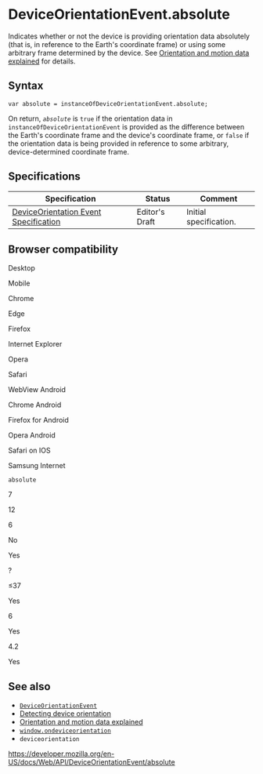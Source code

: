 # DeviceOrientationEvent.absolute

Indicates whether or not the device is providing orientation data absolutely (that is, in reference to the Earth's coordinate frame) or using some arbitrary frame determined by the device. See [Orientation and motion data explained](https://developer.mozilla.org/en-US/docs/Web/Events/Orientation_and_motion_data_explained) for details.

## Syntax

    var absolute = instanceOfDeviceOrientationEvent.absolute;

On return, _`absolute`_ is `true` if the orientation data in `instanceOfDeviceOrientationEvent` is provided as the difference between the Earth's coordinate frame and the device's coordinate frame, or `false` if the orientation data is being provided in reference to some arbitrary, device-determined coordinate frame.

## Specifications

<table><thead><tr class="header"><th>Specification</th><th>Status</th><th>Comment</th></tr></thead><tbody><tr class="odd"><td><a href="https://w3c.github.io/deviceorientation/">DeviceOrientation Event Specification</a></td><td><span class="spec-ed">Editor's Draft</span></td><td>Initial specification.</td></tr></tbody></table>

## Browser compatibility

Desktop

Mobile

Chrome

Edge

Firefox

Internet Explorer

Opera

Safari

WebView Android

Chrome Android

Firefox for Android

Opera Android

Safari on IOS

Samsung Internet

`absolute`

7

12

6

No

Yes

?

≤37

Yes

6

Yes

4.2

Yes

## See also

- [`DeviceOrientationEvent`](../deviceorientationevent)
- [Detecting device orientation](https://developer.mozilla.org/en-US/docs/Web/Events/Detecting_device_orientation)
- [Orientation and motion data explained](https://developer.mozilla.org/en-US/docs/Web/Events/Orientation_and_motion_data_explained)
- [`window.ondeviceorientation`](../window/ondeviceorientation)
- `deviceorientation`

<a href="https://developer.mozilla.org/en-US/docs/Web/API/DeviceOrientationEvent/absolute" class="_attribution-link">https://developer.mozilla.org/en-US/docs/Web/API/DeviceOrientationEvent/absolute</a>
